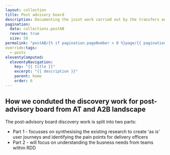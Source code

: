 ```yaml
---
layout: collection
title: Post advisory board
description: Documenting the joint work carried out by the transfers and conversion teams on post advisory board discovery.
pagination:
  data: collections.postAB
  reverse: true
  size: 50
permalink: "postAB/{% if pagination.pageNumber > 0 %}page/{{ pagination.pageNumber + 1 }}{% endif %}/"
override:tags:
  - posts
eleventyComputed:
  eleventyNavigation:
    key: "{{ title }}"
    excerpt: "{{ description }}"
    parent: home
    order: 6
---
```


## How we conduted the discovery work for post-advisory board from AT and A2B landscape

The post-advisory board discovery work is split into two parts:

* Part 1 - focusses on synthesising the existing research to create 'as is' user journeys and identifying the pain points for delivery officers
* Part 2 - will focus on understanding the busness needs from teams within RDD